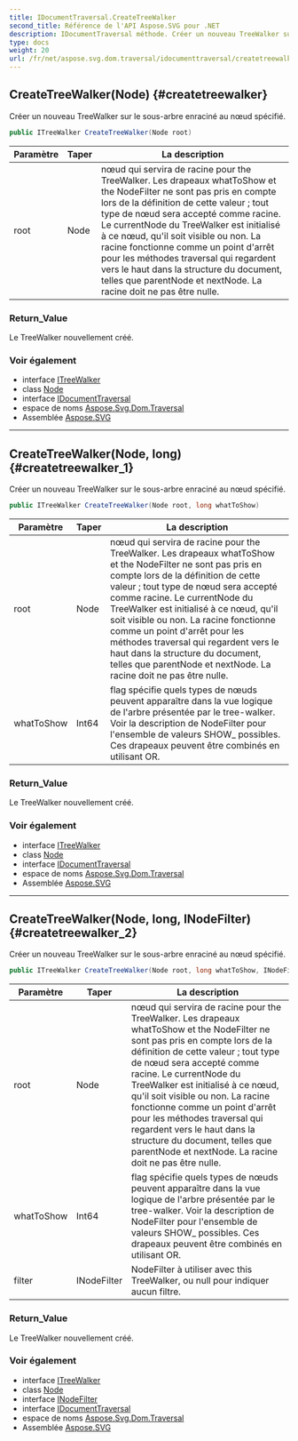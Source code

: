 ```yaml
---
title: IDocumentTraversal.CreateTreeWalker
second_title: Référence de l'API Aspose.SVG pour .NET
description: IDocumentTraversal méthode. Créer un nouveau TreeWalker sur le sousarbre enraciné au nœud spécifié.
type: docs
weight: 20
url: /fr/net/aspose.svg.dom.traversal/idocumenttraversal/createtreewalker/
---
```

## CreateTreeWalker(Node) {#createtreewalker}

Créer un nouveau TreeWalker sur le sous-arbre enraciné au nœud spécifié.

```csharp
public ITreeWalker CreateTreeWalker(Node root)
```

| Paramètre | Taper | La description |
| --- | --- | --- |
| root | Node | nœud qui servira de racine pour the TreeWalker. Les drapeaux whatToShow et the NodeFilter ne sont pas pris en compte lors de la définition de cette valeur ; tout type de nœud sera accepté comme racine. Le currentNode du TreeWalker est initialisé à ce nœud, qu'il soit visible ou non. La racine fonctionne comme un point d'arrêt pour les méthodes traversal qui regardent vers le haut dans la structure du document, telles que parentNode et nextNode. La racine doit ne pas être nulle. |

### Return_Value

Le TreeWalker nouvellement créé.

### Voir également

* interface [ITreeWalker](../../itreewalker/)
* class [Node](../../../aspose.svg.dom/node/)
* interface [IDocumentTraversal](../)
* espace de noms [Aspose.Svg.Dom.Traversal](../../idocumenttraversal/)
* Assemblée [Aspose.SVG](../../../)

---

## CreateTreeWalker(Node, long) {#createtreewalker_1}

Créer un nouveau TreeWalker sur le sous-arbre enraciné au nœud spécifié.

```csharp
public ITreeWalker CreateTreeWalker(Node root, long whatToShow)
```

| Paramètre | Taper | La description |
| --- | --- | --- |
| root | Node | nœud qui servira de racine pour the TreeWalker. Les drapeaux whatToShow et the NodeFilter ne sont pas pris en compte lors de la définition de cette valeur ; tout type de nœud sera accepté comme racine. Le currentNode du TreeWalker est initialisé à ce nœud, qu'il soit visible ou non. La racine fonctionne comme un point d'arrêt pour les méthodes traversal qui regardent vers le haut dans la structure du document, telles que parentNode et nextNode. La racine doit ne pas être nulle. |
| whatToShow | Int64 | flag spécifie quels types de nœuds peuvent apparaître dans la vue logique de l'arbre présentée par le tree-walker. Voir la description de NodeFilter pour l'ensemble de valeurs SHOW_ possibles. Ces drapeaux peuvent être combinés en utilisant OR. |

### Return_Value

Le TreeWalker nouvellement créé.

### Voir également

* interface [ITreeWalker](../../itreewalker/)
* class [Node](../../../aspose.svg.dom/node/)
* interface [IDocumentTraversal](../)
* espace de noms [Aspose.Svg.Dom.Traversal](../../idocumenttraversal/)
* Assemblée [Aspose.SVG](../../../)

---

## CreateTreeWalker(Node, long, INodeFilter) {#createtreewalker_2}

Créer un nouveau TreeWalker sur le sous-arbre enraciné au nœud spécifié.

```csharp
public ITreeWalker CreateTreeWalker(Node root, long whatToShow, INodeFilter filter)
```

| Paramètre | Taper | La description |
| --- | --- | --- |
| root | Node | nœud qui servira de racine pour the TreeWalker. Les drapeaux whatToShow et the NodeFilter ne sont pas pris en compte lors de la définition de cette valeur ; tout type de nœud sera accepté comme racine. Le currentNode du TreeWalker est initialisé à ce nœud, qu'il soit visible ou non. La racine fonctionne comme un point d'arrêt pour les méthodes traversal qui regardent vers le haut dans la structure du document, telles que parentNode et nextNode. La racine doit ne pas être nulle. |
| whatToShow | Int64 | flag spécifie quels types de nœuds peuvent apparaître dans la vue logique de l'arbre présentée par le tree-walker. Voir la description de NodeFilter pour l'ensemble de valeurs SHOW_ possibles. Ces drapeaux peuvent être combinés en utilisant OR. |
| filter | INodeFilter | NodeFilter à utiliser avec this TreeWalker, ou null pour indiquer aucun filtre. |

### Return_Value

Le TreeWalker nouvellement créé.

### Voir également

* interface [ITreeWalker](../../itreewalker/)
* class [Node](../../../aspose.svg.dom/node/)
* interface [INodeFilter](../../inodefilter/)
* interface [IDocumentTraversal](../)
* espace de noms [Aspose.Svg.Dom.Traversal](../../idocumenttraversal/)
* Assemblée [Aspose.SVG](../../../)


